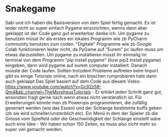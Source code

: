 # Snakegame
Sabi und ich haben die Basisversion von dem Spiel fertig gemacht. Es ist leider nicht so super einfach Pygame einzurichten, wenns dann aber geklappt ist der Code ganz gut erweiterbar denke ich.
    Um pygame zu benutzen müsst ihr als erstes ein lokales Programm wie zb PyCharm community benutzen zum coden. "Digitale" Programme wie zb Google Colab funktionieren leider nicht, da PyGame auf "Eurem" pc laufen muss um etwas darzustellen.
    Um pygame zu installieren müsst ihr einmalig im terminal von dem Programm "pip install pygame" (bzw pip3 install pygame) eingeben, dann wird pygame auf eurem computer installiert. Danach müsste der Code laufen.
    Sollten trotzdem Probleme auftreten beim Import gibt es einige Tutorials online, nach ein bisschen rumprobieren hats dann auch geklappt
    Das Spiel basiert auf dem Code aus diesem Video: https://www.youtube.com/watch?v=Gc92z58-Qm4&ab_channel=TheMorpheusTutorials - Er erklärt jeden Schritt ganz gut, ansonsten fragt gerne nach wenn etwas nicht verständlich ist.
    Für Erweiterungen könnte man zb Powerups programmieren, die zufällig generiert werden (wie das Essen) und der Schlange bestimmte buffs geben (zb sie wird schneller/unsterblich etc).
    Ein Menü in dem der Spieler zb die Grösse vom Spielfeld oder die Geschwindigkeit der Schlange einstellt wäre auch eine Idee - Wir haben schon 150 Zeilen, es muss also nicht mehr so super viel gemacht werden.
